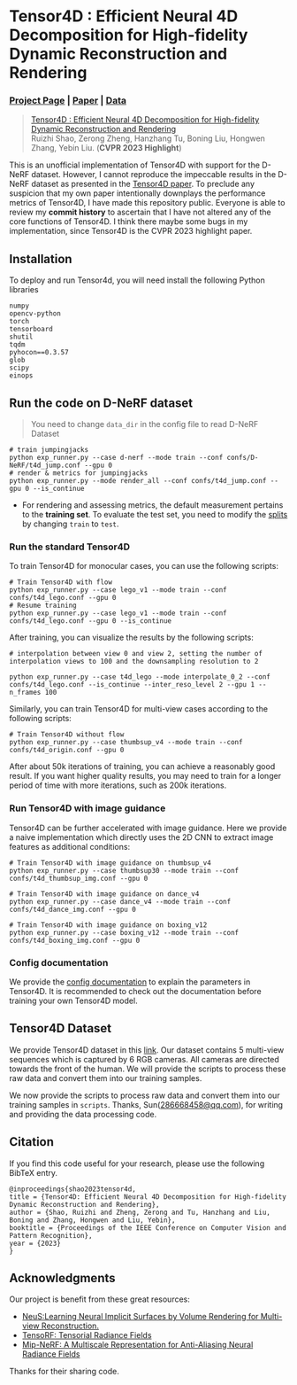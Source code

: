 # Tensor4D : Efficient Neural 4D Decomposition for High-fidelity Dynamic Reconstruction and Rendering
### [Project Page](https://liuyebin.com/tensor4d/tensor4d.html) | [Paper](https://arxiv.org/abs/2211.11610) | [Data](https://drive.google.com/file/d/1uHVyApwqugXTFuIRRlE4abTW8_rrVeIK/view)

> [Tensor4D : Efficient Neural 4D Decomposition for High-fidelity Dynamic Reconstruction and Rendering](https://arxiv.org/pdf/2211.11610.pdf)  
> Ruizhi Shao, Zerong Zheng, Hanzhang Tu, Boning Liu, Hongwen Zhang, Yebin Liu.
> (**CVPR 2023 Highlight**)

This is an unofficial implementation of Tensor4D with support for the D-NeRF dataset. However, I cannot reproduce the impeccable results in the D-NeRF dataset as presented in the [Tensor4D paper](https://arxiv.org/abs/2211.11610). To preclude any suspicion that my own paper intentionally downplays the performance metrics of Tensor4D, I have made this repository public. Everyone is able to review my **commit history** to ascertain that I have not altered any of the core functions of Tensor4D. I think there maybe some bugs in my implementation, since Tensor4D is the CVPR 2023 highlight paper.

## Installation

To deploy and run Tensor4d, you will need install the following Python libraries

```
numpy
opencv-python
torch
tensorboard
shutil
tqdm
pyhocon==0.3.57
glob
scipy
einops
```

## Run the code on D-NeRF dataset

> You need to change `data_dir` in the config file to read D-NeRF Dataset

```shell
# train jumpingjacks
python exp_runner.py --case d-nerf --mode train --conf confs/D-NeRF/t4d_jump.conf --gpu 0
# render & metrics for jumpingjacks
python exp_runner.py --mode render_all --conf confs/t4d_jump.conf --gpu 0 --is_continue
```

- For rendering and assessing metrics, the default measurement pertains to the **training set**. To evaluate the test set, you need to modify the [splits](https://github.com/ingra14m/Tensor4D-DNeRF/blob/a71a008bc1e867c29b1f8f267ea1cbb17a665b79/models/dataset.py#L235) by changing `train` to `test`.

### Run the standard Tensor4D 

To train Tensor4D for monocular cases, you can use the following scripts:

```
# Train Tensor4D with flow
python exp_runner.py --case lego_v1 --mode train --conf confs/t4d_lego.conf --gpu 0    
# Resume training
python exp_runner.py --case lego_v1 --mode train --conf confs/t4d_lego.conf --gpu 0 --is_continue
```

After training, you can visualize the results by the following scripts:

```
# interpolation between view 0 and view 2, setting the number of interpolation views to 100 and the downsampling resolution to 2

python exp_runner.py --case t4d_lego --mode interpolate_0_2 --conf confs/t4d_lego.conf --is_continue --inter_reso_level 2 --gpu 1 --n_frames 100
```

Similarly, you can train Tensor4D for multi-view cases according to the following scripts:

```
# Train Tensor4D without flow
python exp_runner.py --case thumbsup_v4 --mode train --conf confs/t4d_origin.conf --gpu 0
```

After about 50k iterations of training, you can achieve a reasonably good result. If you want higher quality results, you may need to train for a longer period of time with more iterations, such as 200k iterations.

### Run Tensor4D with image guidance

Tensor4D can be further accelerated with image guidance. Here we provide a naive implementation which directly uses the 2D CNN to extract image features as additional conditions:

```
# Train Tensor4D with image guidance on thumbsup_v4
python exp_runner.py --case thumbsup30 --mode train --conf confs/t4d_thumbsup_img.conf --gpu 0

# Train Tensor4D with image guidance on dance_v4
python exp_runner.py --case dance_v4 --mode train --conf confs/t4d_dance_img.conf --gpu 0

# Train Tensor4D with image guidance on boxing_v12
python exp_runner.py --case boxing_v12 --mode train --conf confs/t4d_boxing_img.conf --gpu 0
```

### Config documentation

We provide the [config documentation](CONFIG.md) to explain the parameters in Tensor4D. It is recommended to check out the documentation before training your own Tensor4D model.

## Tensor4D Dataset

We provide Tensor4D dataset in this [link](https://mailstsinghuaeducn-my.sharepoint.com/:f:/g/personal/shaorz20_mails_tsinghua_edu_cn/EsNxn0pJ19lFrRMKAS1YDx0Bv_V9LAdub9jnYvT40QZEDA?e=ChbsFX). Our dataset contains 5 multi-view sequences which is captured by 6 RGB cameras. All cameras are directed towards the front of the human. We will provide the scripts to process these raw data and convert them into our training samples.

We now provide the scripts to process raw data and convert them into our training samples in `scripts`. Thanks, Sun(286668458@qq.com), for writing and providing the data processing code.

## Citation

If you find this code useful for your research, please use the following BibTeX entry.

```
@inproceedings{shao2023tensor4d,
title = {Tensor4D: Efficient Neural 4D Decomposition for High-fidelity Dynamic Reconstruction and Rendering},
author = {Shao, Ruizhi and Zheng, Zerong and Tu, Hanzhang and Liu, Boning and Zhang, Hongwen and Liu, Yebin},
booktitle = {Proceedings of the IEEE Conference on Computer Vision and Pattern Recognition},
year = {2023}
}
```

## Acknowledgments

Our project is benefit from these great resources:

- [NeuS:Learning Neural Implicit Surfaces by Volume Rendering for Multi-view Reconstruction.](https://github.com/Totoro97/NeuS)
- [TensoRF: Tensorial Radiance Fields](https://github.com/apchenstu/TensoRF)
- [Mip-NeRF: A Multiscale Representation for Anti-Aliasing Neural Radiance Fields](https://github.com/bebeal/mipnerf-pytorch)

Thanks for their sharing code.